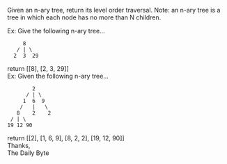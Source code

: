 Given an n-ary tree, return its level order traversal.
Note: an n-ary tree is a tree in which each node has no more than N children.

Ex: Give the following n-ary tree…

         8
       / | \
      2  3  29
return [[8], [2, 3, 29]]    
Ex: Given the following n-ary tree…   

            2
          / | \
         1  6  9
        /   |   \
       8    2    2
     / | \
    19 12 90    
return [[2], [1, 6, 9], [8, 2, 2], [19, 12, 90]]   
Thanks,    
The Daily Byte


